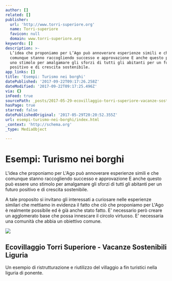 ```yaml
---
author: []
related: []
publisher:
  url: 'http://www.torri-superiore.org'
  name: Torri-superiore
  favicon: null
  domain: www.torri-superiore.org
keywords: []
description: >-
  L’idea che proponiamo per L’Ago può annoverare esperienze simili e che
  comunque stanno raccogliendo successo e approvazione E anche questo può essere
  uno stimolo per amalgamare gli sforzi di tutti gli abitanti per un futuro
  positivo e di crescita sostenibile.
app_links: []
title: 'Esempi: Turismo nei borghi'
datePublished: '2017-09-22T09:17:26.258Z'
dateModified: '2017-09-22T09:17:25.496Z'
via: {}
inFeed: true
sourcePath: _posts/2017-05-29-ecovillaggio-torri-superiore-vacanze-sostenibili-liguria.md
hasPage: true
starred: false
datePublishedOriginal: '2017-05-29T20:20:52.355Z'
url: esempi-turismo-nei-borghi/index.html
_context: 'http://schema.org'
_type: MediaObject

---
```

# Esempi: Turismo nei borghi

L'idea che proponiamo per L'Ago può annoverare esperienze simili e che comunque stanno raccogliendo successo e approvazione E anche questo può essere uno stimolo per amalgamare gli sforzi di tutti gli abitanti per un futuro positivo e di crescita sostenibile.

A tale proposito si invitano gli interessati a curiosare nelle esperienze similari che mettiamo in evidenza il fatto che ciò che proponiamo per L'Ago è realmente possibile ed è già anche stato fatto. E' necessario però creare un agglomerato base che possa innescare il circolo virtuoso. E' necessaria una comunità che abbia un obiettivo comune.

<article style=""><img src="https://s3-us-west-2.amazonaws.com/the-grid-img/p/b07a89f584cdb0274c1174b4f0c8e7f72b9a3fbf.jpg" /><h1>Ecovillaggio Torri Superiore - Vacanze Sostenibili Liguria</h1><p>Un esempio di ristrutturazione  e riutilizzo del villaggio a fin turistici nella liguria di ponente.</p></article>